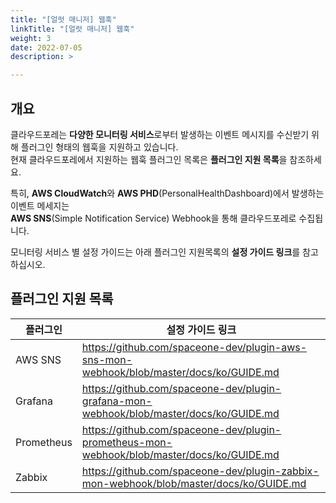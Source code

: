 ```yaml
---
title: "[얼럿 매니저] 웹훅"
linkTitle: "[얼럿 매니저] 웹훅"
weight: 3 
date: 2022-07-05 
description: >

---
```


## 개요

클라우드포레는 **다양한 모니터링 서비스**로부터 발생하는 이벤트 메시지를 수신받기 위해 플러그인 형태의 웹훅을 지원하고 있습니다.  
현재 클라우드포레에서 지원하는 웹훅 플러그인 목록은 **플러그인 지원 목록**을 참조하세요.

특히, **AWS CloudWatch**와 **AWS PHD**(PersonalHealthDashboard)에서 발생하는 이벤트 메세지는   
**AWS SNS**(Simple Notification Service) Webhook을 통해 클라우드포레로 수집됩니다.

모니터링 서비스 별 설정 가이드는 아래 플러그인 지원목록의 **설정 가이드 링크**를 참고 하십시오.

## 플러그인 지원 목록

| **플러그인** | **설정 가이드 링크** |
| --- | --- |
| AWS SNS | https://github.com/spaceone-dev/plugin-aws-sns-mon-webhook/blob/master/docs/ko/GUIDE.md |
| Grafana | https://github.com/spaceone-dev/plugin-grafana-mon-webhook/blob/master/docs/ko/GUIDE.md |
| Prometheus |https://github.com/spaceone-dev/plugin-prometheus-mon-webhook/blob/master/docs/ko/GUIDE.md|
| Zabbix |https://github.com/spaceone-dev/plugin-zabbix-mon-webhook/blob/master/docs/ko/GUIDE.md|